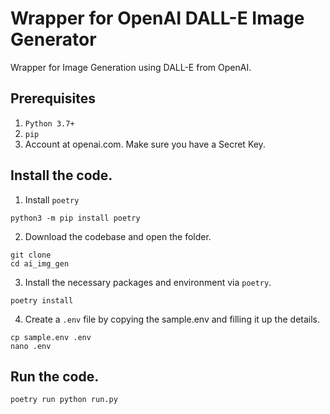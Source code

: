# Wrapper for OpenAI DALL-E Image Generator
Wrapper for Image Generation using DALL-E from OpenAI.

## Prerequisites
1. `Python 3.7+`
2. `pip`
3. Account at openai.com. Make sure you have a Secret Key.

## Install the code.
1. Install `poetry`
```
python3 -m pip install poetry
```
2. Download the codebase and open the folder.
```
git clone
cd ai_img_gen
```
3. Install the necessary packages and environment via `poetry`.
```
poetry install
```
4. Create a `.env` file by copying the sample.env and filling it up the details.
```
cp sample.env .env
nano .env
```

## Run the code.
```
poetry run python run.py
```
